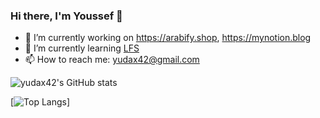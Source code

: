 ### Hi there, I'm Youssef 👋

- 🔭 I’m currently working on https://arabify.shop, https://mynotion.blog
- 🌱 I’m currently learning [LFS](https://www.linuxfromscratch.org/)
- 📫 How to reach me: yudax42@gmail.com

![yudax42's GitHub stats](https://github-readme-stats.vercel.app/api?username=yudax42&show_icons=true&theme=radical)

[![Top Langs](https://github-readme-stats.vercel.app/api/top-langs/?username=yudax42&layout=compact)]
